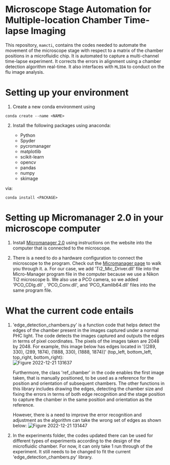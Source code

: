 # Microscope Stage Automation for Multiple-location Chamber Time-lapse Imaging

This repository, `mamcti`, contains the codes needed to automate the movement of the microscope stage with respect to a matrix of the chamber positions in a microfluidic chip. It is automated to capture a multi-channel time-lapse experiment. It corrects the errors in alignment using a chamber detection algorithm real-time. It also interfaces with `MLIDA` to conduct on the flu image analysis. 

# Setting up your environment
1. Create a new conda environment using
```
conda create --name <NAME>
```
2. Install the following packages using anaconda:

     - Python
     - Spyder
     - pycromanager
     - matplotlib
     - scikit-learn
     - opencv
     - pandas
     - numpy
     - skimage


via:

```
conda install <PACKAGE>
```

# Setting up Micromanager 2.0 in your microscope computer
1. Install [Micromanager 2.0](https://micro-manager.org/Version_2.0) using instructions on the website into the computer that is connected to the microscope.

2. There is a need to do a hardware configuration to connect the microscope to the program. Check out the [Micromanager page](https://micro-manager.org/wiki/Micro-Manager_Configuration_Guide#Hardware_Configuration_Wizad) to walk you through it. 
    a. For our case, we add 'Ti2_Mic_Driver.dll' file into the Micro-Manager program file in the computer because we use a Nikon Ti2 microscope
    b. We also use a PCO camera, so we added 'PCO_CDlg.dll' , 'PCO_Conv.dll', and 'PCO_Kamlib64.dll' files into the same program file.  

# What the current code entails 
1. 'edge_detection_chambers.py' is a function code that helps detect the edges of the chamber present in the images captured under a normal PHC light.
    The code detects the images captured and outputs the edges in terms of pixel coordinates. The pixels of the images taken are 2048 by 2048. 
    For example, this image below has edges located in '[(289, 330), (289, 1874), (1888, 330), (1888, 1874)]' (top_left, bottom_left, top_right, bottom_right):  
    ![Figure 2022-12-21 131637](https://user-images.githubusercontent.com/98775102/208978521-504a5386-2245-491c-8186-3b8c76d107e6.png)
    
    Furthermore, the class 'ref_chamber' in the code enables the first image taken, that is manually positioned, to be used as a reference for the position and           orientation of subsequent chambers. The other functions in this library includes drawing the edges, detecting the chamber size and fixing the errors in terms of       both edge recognition and the stage position to capture the chamber in the same position and orientation as the reference. 
    
    However, there is a need to improve the error recognition and adjustment as the algorithm can take the wrong set of edges as shown below: 
    ![Figure 2022-12-21 131447](https://user-images.githubusercontent.com/98775102/208979235-3e13b80a-bf23-44c8-b0a5-079a80759dfb.png)

2. In the experiments folder, the codes updated there can be used for different types of experiments according to the design of the microfluidic chamber. For now, it     can only take 1 run through of the experiment. It still needs to be changed to fit the current 'edge_detection_chambers.py' library.
    
    
    
    
